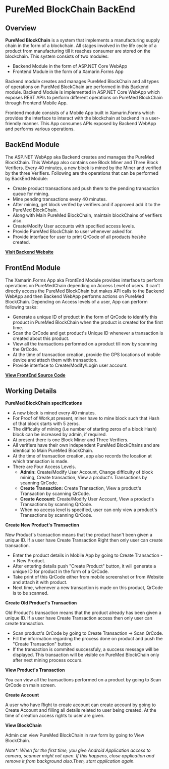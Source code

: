 # **PureMed BlockChain BackEnd**


## **Overview**

**PureMed BlockChain** is a system that implements a manufacturing supply chain in the form of a blockchain. All stages involved in the life cycle of a product from manufacturing till it reaches consumer are stored on the blockchain. This system consists of two modules:

- Backend Module in the form of ASP.NET Core WebApp
- Frontend Module in the form of a Xamarin.Forms App

Backend module creates and manages PureMed BlockChain and all types of operations on PureMed BlockChain are performed in this Backend module. Backend Module is implemented in ASP.NET Core WebApp which exposes REST APIs to perform different operations on PureMed BlockChain through Frontend Mobile App.

Frontend module consists of a Mobile App built in Xamarin.Forms which provides the interface to interact with the blockchain at backend in a user-friendly manner. This App consumes APIs exposed by Backend WebApp and performs various operations.


## **BackEnd Module**

The ASP.NET WebApp aka Backend creates and manages the PureMed BlockChain. This WebApp also contains one Block Miner and Three Block Verifiers. Every 40 minutes, a new block is mined by the Miner and verified by the three Verifiers. Following are the operations that can be performed by BackEnd Module:

- Create product transactions and push them to the pending transaction queue for mining.
- Mine pending transactions every 40 minutes.
- After mining, get block verifed by verifiers and if approved add it to the PureMed BlockChain.
- Along with Main PureMed BlockChain, maintain blockChains of verifiers also.
- Create/Modify User accounts with specified access levels.
- Provide PureMed BlockChain to user whenever asked for.
- Provide interface for user to print QrCode of all products he/she created.

**[Visit Backend Website](https://github.com/acashmkj/Pure-Med-Backend)**


## **FrontEnd Module**

The Xamarin.Forms App aka FrontEnd Module provides interface to perform operations on PureMedChain depending on Access Level of users. It can't directly access the PureMed BlockChain but makes API calls to the Backend WebApp and then Backend WebApp performs actions on PureMed BlockChain. Depending on Access levels of a user, App can perform following tasks:

- Generate a unique ID of product in the form of QrCode to identify this product in PureMed BlockChain when the product is created for the first time.
- Scan the QrCode and get product's Unique ID whenever a transaction is created about this product.
- View all the transactions performed on a product till now by scanning the QrCode.
- At the time of transaction creation, provide the GPS locations of mobile device and attach them with transaction.
- Provide interface to Create/Modify/Login user account.

**[View FrontEnd Source Code](https://github.com/acashmkj/Pure-Med)**


## **Working Details**

**PureMed BlockChain specifications**

- A new block is mined every 40 minutes.
- For Proof of Work,at present, miner have to mine block such that Hash of that block starts with 5 zeros.
- The difficulty of mining (i.e number of starting zeros of a block Hash) block can be increased by admin, if required.
- At present there is one Block Miner and Three Verifiers.
- All verifiers have their own independent PureMed BlockChains and are identical to Main PureMed BlockChain.
- At the time of transaction creation, app also records the location at which transaction is made.
- There are Four Access Levels.
    - **Admin:** Create/Modify User Account, Change difficulty of block mining, Create transaction, View a product's Transactions by scanning QrCode.
    - **Create Transaction:** Create Transaction, View a product's Transaction by scanning QrCode.
    - **Create Account:** Create/Modify User Account, View a product's Transactions by scanning QrCode.
    - When no access level is specified, user can only view a product's Transactions by scanning QrCode.

**Create New Product's Transaction**

New Product's transaction means that the product hasn't been given a unique ID. If a user have Create Transaction Right then only user can create transaction.

- Enter the product details in Mobile App by going to Create Transaction -> New Product.
- After entering details push "Create Product" button, it will generate a unique ID for product in the form of a QrCode.
- Take print of this QrCode either from mobile screenshot or from Website and attach it with product.
- Next time, whenever a new transaction is made on this product, QrCode is to be scanned.

**Create Old Product's Transaction**

Old Product's transaction means that the product already has been given a unique ID. If a user have Create Transaction access then only user can create transaction.

- Scan product's QrCode by going to Create Transaction -> Scan QrCode.
- Fill the information regarding the process done on product and push the "Create Transaction" button.
- If the transaction is commited successfuly, a success message will be displayed. This transaction will be visible on PureMed BlockChain only after next mining process occurs.

**View Product's Transaction**

You can view all the transactions performed on a product by going to Scan QrCode on main screen.

**Create Account**

A user who have Right to create account can create account by going to Create Account and filling all details related to user being created. At the time of creation access rights to user are given.

**View BlockChain**

Admin can view PureMed BlockChain in raw form by going to View BlockChain.

*Note\*: When for the first time, you give Android Application access to camera, scanner might not open. If this happens, close application and remove it from background also.Then, start application again.*
